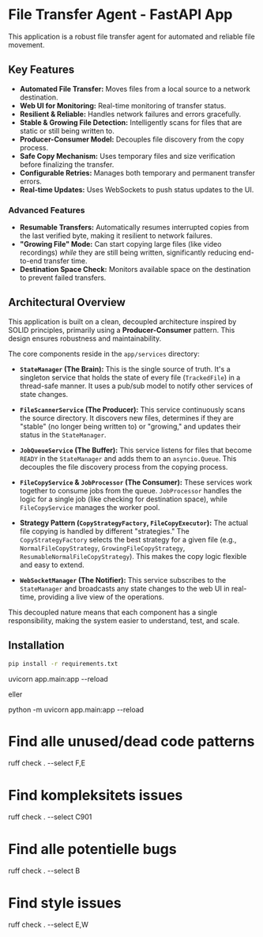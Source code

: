 # File Transfer Agent - FastAPI App

This application is a robust file transfer agent for automated and reliable file movement.

## Key Features

- **Automated File Transfer:** Moves files from a local source to a network destination.
- **Web UI for Monitoring:** Real-time monitoring of transfer status.
- **Resilient & Reliable:** Handles network failures and errors gracefully.
- **Stable & Growing File Detection:** Intelligently scans for files that are static or still being written to.
- **Producer-Consumer Model:** Decouples file discovery from the copy process.
- **Safe Copy Mechanism:** Uses temporary files and size verification before finalizing the transfer.
- **Configurable Retries:** Manages both temporary and permanent transfer errors.
- **Real-time Updates:** Uses WebSockets to push status updates to the UI.

### Advanced Features

- **Resumable Transfers:** Automatically resumes interrupted copies from the last verified byte, making it resilient to network failures.
- **"Growing File" Mode:** Can start copying large files (like video recordings) *while* they are still being written, significantly reducing end-to-end transfer time.
- **Destination Space Check:** Monitors available space on the destination to prevent failed transfers.

## Architectural Overview

This application is built on a clean, decoupled architecture inspired by SOLID principles, primarily using a **Producer-Consumer** pattern. This design ensures robustness and maintainability.

The core components reside in the `app/services` directory:

- **`StateManager` (The Brain):** This is the single source of truth. It's a singleton service that holds the state of every file (`TrackedFile`) in a thread-safe manner. It uses a pub/sub model to notify other services of state changes.

- **`FileScannerService` (The Producer):** This service continuously scans the source directory. It discovers new files, determines if they are "stable" (no longer being written to) or "growing," and updates their status in the `StateManager`.

- **`JobQueueService` (The Buffer):** This service listens for files that become `READY` in the `StateManager` and adds them to an `asyncio.Queue`. This decouples the file discovery process from the copying process.

- **`FileCopyService` & `JobProcessor` (The Consumer):** These services work together to consume jobs from the queue. `JobProcessor` handles the logic for a single job (like checking for destination space), while `FileCopyService` manages the worker pool.

- **Strategy Pattern (`CopyStrategyFactory`, `FileCopyExecutor`):** The actual file copying is handled by different "strategies." The `CopyStrategyFactory` selects the best strategy for a given file (e.g., `NormalFileCopyStrategy`, `GrowingFileCopyStrategy`, `ResumableNormalFileCopyStrategy`). This makes the copy logic flexible and easy to extend.

- **`WebSocketManager` (The Notifier):** This service subscribes to the `StateManager` and broadcasts any state changes to the web UI in real-time, providing a live view of the operations.

This decoupled nature means that each component has a single responsibility, making the system easier to understand, test, and scale.

## Installation

```cmd
pip install -r requirements.txt
```

uvicorn app.main:app --reload

eller

python -m uvicorn app.main:app --reload



# Find alle unused/dead code patterns
ruff check . --select F,E

# Find kompleksitets issues  
ruff check . --select C901

# Find alle potentielle bugs
ruff check . --select B

# Find style issues
ruff check . --select E,W